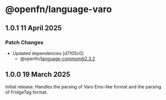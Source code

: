 # @openfn/language-varo

## 1.0.1 11 April 2025

### Patch Changes

* Updated dependencies \[d7105c0]
  * @openfn/language-common@2.3.2

## 1.0.0 19 March 2025

Initial release. Handles the parsing of Varo Ems-like format and the parsing of
FridgeTag format.
